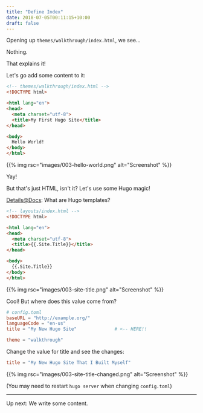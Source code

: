 ```yaml
---
title: "Define Index"
date: 2018-07-05T00:11:15+10:00
draft: false
---
```


Opening up `themes/walkthrough/index.html`, we see...

Nothing. 

That explains it!

Let's go add some content to it:

```html
<!-- themes/walkthrough/index.html -->
<!DOCTYPE html>

<html lang="en">
<head>
  <meta charset="utf-8">
  <title>My First Hugo Site</title>
</head>

<body>
  Hello World!
</body>
</html>
```

{{% img rsc="images/003-hello-world.png" alt="Screenshot" %}}

Yay!

But that's just HTML, isn't it? Let's use some Hugo magic!

[Details@Docs](https://gohugo.io/templates/introduction/): What are Hugo templates?

```html
<!-- layouts/index.html -->
<!DOCTYPE html>

<html lang="en">
<head>
  <meta charset="utf-8">
  <title>{{.Site.Title}}</title>
</head>

<body>
  {{.Site.Title}}
</body>
</html>
```

{{% img rsc="images/003-site-title.png" alt="Screenshot" %}}

Cool! But where does this value come from?

```toml
# config.toml
baseURL = "http://example.org/"
languageCode = "en-us"
title = "My New Hugo Site"              # <-- HERE!!

theme = "walkthrough"
```

Change the value for title and see the changes:

```toml
title = "My New Hugo Site That I Built Myself"
```

{{% img rsc="images/003-site-title-changed.png" alt="Screenshot" %}}


(You may need to restart `hugo server` when changing `config.toml`)

---

Up next: We write some content.